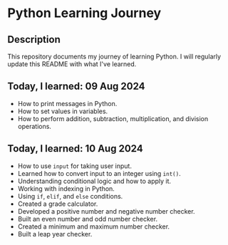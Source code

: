 # Python Learning Journey

## Description
This repository documents my journey of learning Python. I will regularly update this README with what I've learned.

## Today, I learned: 09 Aug 2024
- How to print messages in Python.
- How to set values in variables.
- How to perform addition, subtraction, multiplication, and division operations.

## Today, I learned: 10 Aug 2024
- How to use `input` for taking user input.
- Learned how to convert input to an integer using `int()`.
- Understanding conditional logic and how to apply it.
- Working with indexing in Python.
- Using `if`, `elif`, and `else` conditions.
- Created a grade calculator.
- Developed a positive number and negative number checker.
- Built an even number and odd number checker.
- Created a minimum and maximum number checker.
- Built a leap year checker.